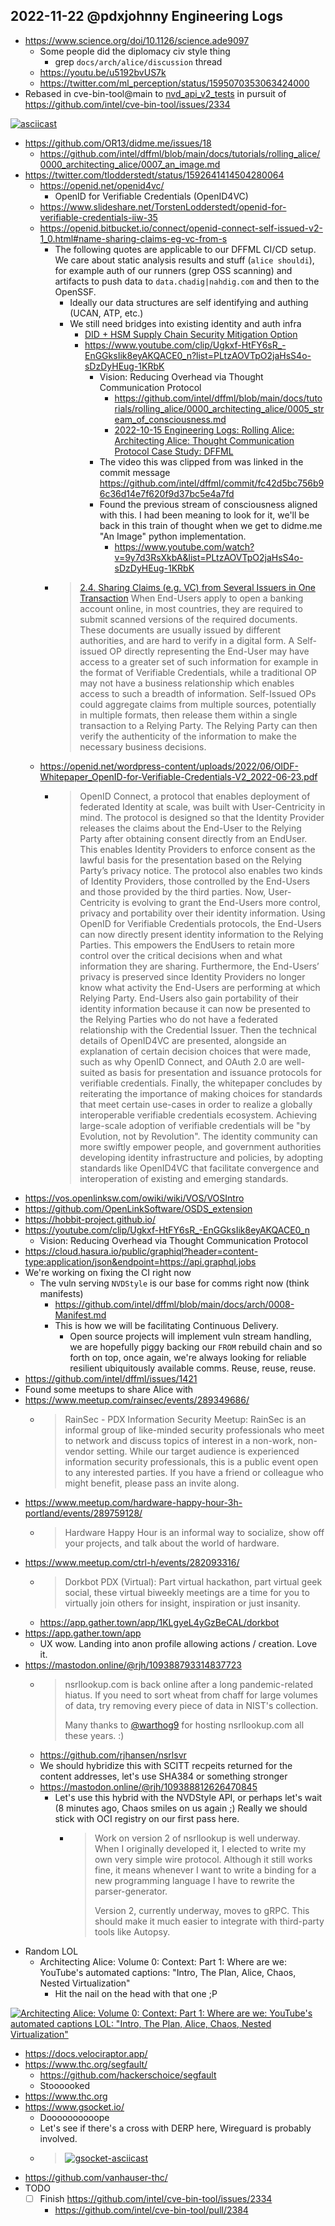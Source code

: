 ## 2022-11-22 @pdxjohnny Engineering Logs

- https://www.science.org/doi/10.1126/science.ade9097
  - Some people did the diplomacy civ style thing
    - grep `docs/arch/alice/discussion` thread
  - https://youtu.be/u5192bvUS7k
  - https://twitter.com/ml_perception/status/1595070353063424000
- Rebased in cve-bin-tool@main to [nvd_api_v2_tests](https://github.com/pdxjohnny/cve-bin-tool/compare/nvd_api_v2_tests) in pursuit of https://github.com/intel/cve-bin-tool/issues/2334

[![asciicast](https://asciinema.org/a/539495.svg)](https://asciinema.org/a/539495)

- https://github.com/OR13/didme.me/issues/18
  - https://github.com/intel/dffml/blob/main/docs/tutorials/rolling_alice/0000_architecting_alice/0007_an_image.md
- https://twitter.com/tlodderstedt/status/1592641414504280064
  - https://openid.net/openid4vc/
    - OpenID for Verifiable Credentials (OpenID4VC)
  - https://www.slideshare.net/TorstenLodderstedt/openid-for-verifiable-credentials-iiw-35
  - https://openid.bitbucket.io/connect/openid-connect-self-issued-v2-1_0.html#name-sharing-claims-eg-vc-from-s
    - The following quotes are applicable to our DFFML CI/CD setup.
      We care about static analysis results and stuff (`alice shouldi`),
      for example auth of our runners (grep OSS scanning) and artifacts
      to push data to `data.chadig|nahdig.com` and then to the OpenSSF.
      - Ideally our data structures are self identifying and authing (UCAN, ATP, etc.)
      - We still need bridges into existing identity and auth infra
        - [DID + HSM Supply Chain Security Mitigation Option](https://github.com/intel/dffml/tree/alice/docs/arch/0007-A-GitHub-Public-Bey-and-TPM-Based-Supply-Chain-Security-Mitigation-Option.rst)
        - https://www.youtube.com/clip/Ugkxf-HtFY6sR_-EnGGksIik8eyAKQACE0_n?list=PLtzAOVTpO2jaHsS4o-sDzDyHEug-1KRbK
          - Vision: Reducing Overhead via Thought Communication Protocol
            - https://github.com/intel/dffml/blob/main/docs/tutorials/rolling_alice/0000_architecting_alice/0005_stream_of_consciousness.md
            - [2022-10-15 Engineering Logs: Rolling Alice: Architecting Alice: Thought Communication Protocol Case Study: DFFML](https://github.com/intel/dffml/discussions/1406?sort=new#discussioncomment-3883683)
          - The video this was clipped from was linked in the commit message https://github.com/intel/dffml/commit/fc42d5bc756b96c36d14e7f620f9d37bc5e4a7fd
          - Found the previous stream of consciousness aligned with this. I had been meaning to look for it, we'll be back in this train of thought when we get to didme.me "An Image" python implementation.
            - https://www.youtube.com/watch?v=9y7d3RsXkbA&list=PLtzAOVTpO2jaHsS4o-sDzDyHEug-1KRbK
    - > [2.4. ](https://openid.bitbucket.io/connect/openid-connect-self-issued-v2-1_0.html#section-2.4)[Sharing Claims (e.g. VC) from Several Issuers in One Transaction](https://openid.bitbucket.io/connect/openid-connect-self-issued-v2-1_0.html#name-sharing-claims-eg-vc-from-s)
When End-Users apply to open a banking account online, in most countries, they are required to submit scanned versions of the required documents. These documents are usually issued by different authorities, and are hard to verify in a digital form. A Self-issued OP directly representing the End-User may have access to a greater set of such information for example in the format of Verifiable Credentials, while a traditional OP may not have a business relationship which enables access to such a breadth of information. Self-Issued OPs could aggregate claims from multiple sources, potentially in multiple formats, then release them within a single transaction to a Relying Party. The Relying Party can then verify the authenticity of the information to make the necessary business decisions.
  - https://openid.net/wordpress-content/uploads/2022/06/OIDF-Whitepaper_OpenID-for-Verifiable-Credentials-V2_2022-06-23.pdf
    - > OpenID Connect, a protocol that enables deployment of federated Identity at scale, was built with User-Centricity in mind. The protocol is designed so that the Identity Provider releases the claims about the End-User to the Relying Party after obtaining consent directly from an EndUser. This enables Identity Providers to enforce consent as the lawful basis for the presentation based on the Relying Party’s privacy notice. The protocol also enables two kinds of Identity Providers, those controlled by the End-Users and those provided by the third parties. Now, User-Centricity is evolving to grant the End-Users more control, privacy and portability over their identity information. Using OpenID for Verifiable Credentials protocols, the End-Users can now directly present identity information to the Relying Parties. This empowers the EndUsers to retain more control over the critical decisions when and what information they are sharing. Furthermore, the End-Users’ privacy is preserved since Identity Providers no longer know what activity the End-Users are performing at which Relying Party. End-Users also gain portability of their identity information because it can now be presented to the Relying Parties who do not have a federated relationship with the Credential Issuer. Then the technical details of OpenID4VC are presented, alongside an explanation of certain decision choices that were made, such as why OpenID Connect, and OAuth 2.0 are well-suited as basis for presentation and issuance protocols for verifiable credentials. Finally, the whitepaper concludes by reiterating the importance of making choices for standards that meet certain use-cases in order to realize a globally interoperable verifiable credentials ecosystem. Achieving large-scale adoption of verifiable credentials will be "by Evolution, not by Revolution". The identity community can more swiftly empower people, and government authorities developing identity infrastructure and policies, by adopting standards like OpenID4VC that facilitate convergence and interoperation of existing and emerging standards.
- https://vos.openlinksw.com/owiki/wiki/VOS/VOSIntro
- https://github.com/OpenLinkSoftware/OSDS_extension
- https://hobbit-project.github.io/
- https://youtube.com/clip/Ugkxf-HtFY6sR_-EnGGksIik8eyAKQACE0_n
  - Vision: Reducing Overhead via Thought Communication Protocol
- https://cloud.hasura.io/public/graphiql?header=content-type:application/json&endpoint=https://api.graphql.jobs
- We're working on fixing the CI right now
  - The vuln serving `NVDStyle` is our base for comms right now (think manifests)
    - https://github.com/intel/dffml/blob/main/docs/arch/0008-Manifest.md
    - This is how we will be facilitating Continuous Delivery.
      - Open source projects will implement vuln stream handling, we are
        hopefully piggy backing our `FROM` rebuild chain and so forth on top,
        once again, we're always looking for reliable resilient ubiquitously
        available comms. Reuse, reuse, reuse.
- https://github.com/intel/dffml/issues/1421
- Found some meetups to share Alice with
- https://www.meetup.com/rainsec/events/289349686/
  - > RainSec - PDX Information Security Meetup: RainSec is an informal group of like-minded security professionals who meet to network and discuss topics of interest in a non-work, non-vendor setting. While our target audience is experienced information security professionals, this is a public event open to any interested parties. If you have a friend or colleague who might benefit, please pass an invite along.
- https://www.meetup.com/hardware-happy-hour-3h-portland/events/289759128/
  - > Hardware Happy Hour is an informal way to socialize, show off your projects, and talk about the world of hardware.
- https://www.meetup.com/ctrl-h/events/282093316/
  - > Dorkbot PDX (Virtual): Part virtual hackathon, part virtual geek social, these virtual biweekly meetings are a time for you to virtually join others for insight, inspiration or just insanity.
  - https://app.gather.town/app/1KLgyeL4yGzBeCAL/dorkbot
- https://app.gather.town/app
  - UX wow. Landing into anon profile allowing actions / creation. Love it.
- https://mastodon.online/@rjh/109388793314837723
  - > nsrllookup.com is back online after a long pandemic-related hiatus.  If you need to sort wheat from chaff for large volumes of data, try removing every piece of data in NIST's collection.
    >
    > Many thanks to [@warthog9](https://mastodon.social/@warthog9@social.afront.org) for hosting nsrllookup.com all these years.  :)
  - https://github.com/rjhansen/nsrlsvr
  - We should hybridize this with SCITT recpeits returned for the content addresses, let's use SHA384 or something stronger
  - https://mastodon.online/@rjh/109388812626470845
    - Let's use this hybrid with the NVDStyle API, or perhaps let's wait (8 minutes ago, Chaos smiles on us again ;) Really we should stick with OCI registry on our first pass here.
      - > Work on version 2 of nsrllookup is well underway. When I originally developed it, I elected to write my own very simple wire protocol. Although it still works fine, it means whenever I want to write a binding for a new programming language I have to rewrite the parser-generator.
        >
        > Version 2, currently underway, moves to gRPC.  This should make it much easier to integrate with third-party tools like Autopsy.
- Random LOL
  - Architecting Alice: Volume 0: Context: Part 1: Where are we: YouTube's automated captions: "Intro, The Plan, Alice, Chaos, Nested Virtualization"
    - Hit the nail on the head with that one ;P

[![Architecting Alice: Volume 0: Context: Part 1: Where are we: YouTube's automated captions LOL: "Intro, The Plan, Alice, Chaos, Nested Virtualization"](https://user-images.githubusercontent.com/5950433/203405118-91f1d2d8-a9f7-42e8-a468-d984e7f7d7ae.png)](https://www.youtube.com/watch?v=dI1oGv7K21A&list=PLtzAOVTpO2jaHsS4o-sDzDyHEug-1KRbK)

- https://docs.velociraptor.app/
- https://www.thc.org/segfault/
  - https://github.com/hackerschoice/segfault
  - Stoooooked
- https://www.thc.org
- https://www.gsocket.io/
  - Doooooooooope
  - Let's see if there's a cross with DERP here, Wireguard is probably involved.
  - > [![gsocket-asciicast](https://asciinema.org/a/lL94Vsjz8JM0hCjnfKM173Ong.svg)](https://asciinema.org/a/lL94Vsjz8JM0hCjnfKM173Ong)
- https://github.com/vanhauser-thc/
- TODO
  - [ ] Finish https://github.com/intel/cve-bin-tool/issues/2334
    - https://github.com/intel/cve-bin-tool/pull/2384